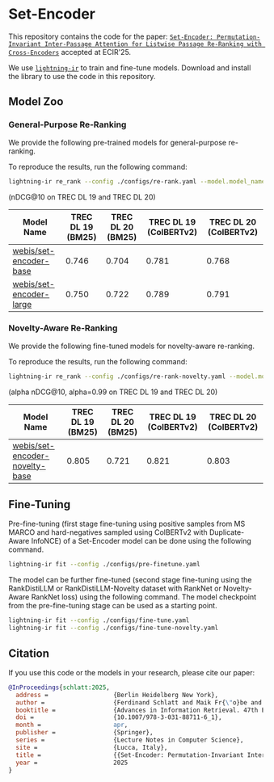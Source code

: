 # Set-Encoder

This repository contains the code for the paper: [`Set-Encoder: Permutation-Invariant Inter-Passage Attention for Listwise Passage Re-Ranking with Cross-Encoders`](https://webis.de/publications.html#schlatt_2025b) accepted at ECIR'25.

We use [`lightning-ir`](https://github.com/webis-de/lightning-ir) to train and fine-tune models. Download and install the library to use the code in this repository.

## Model Zoo

### General-Purpose Re-Ranking

We provide the following pre-trained models for general-purpose re-ranking.

To reproduce the results, run the following command:

```bash
lightning-ir re_rank --config ./configs/re-rank.yaml --model.model_name_or_path <MODEL_NAME>
```

(nDCG@10 on TREC DL 19 and TREC DL 20)

| Model Name                                                                               | TREC DL 19 (BM25) | TREC DL 20 (BM25) | TREC DL 19 (ColBERTv2) | TREC DL 20 (ColBERTv2) |
| ---------------------------------------------------------------------------------------- | ----------------- | ----------------- | ---------------------- | ---------------------- |
| [webis/set-encoder-base](https://huggingface.co/webis/set-encoder-base)                  | 0.746             | 0.704             | 0.781                  | 0.768                  |
| [webis/set-encoder-large](https://huggingface.co/webis/set-encoder-large)                | 0.750             | 0.722             | 0.789                  | 0.791                  |


### Novelty-Aware Re-Ranking

We provide the following fine-tuned models for novelty-aware re-ranking.

To reproduce the results, run the following command:

```bash
lightning-ir re_rank --config ./configs/re-rank-novelty.yaml --model.model_name_or_path <MODEL_NAME>
```

(alpha nDCG@10, alpha=0.99 on TREC DL 19 and TREC DL 20)

| Model Name                                                                               | TREC DL 19 (BM25) | TREC DL 20 (BM25) | TREC DL 19 (ColBERTv2) | TREC DL 20 (ColBERTv2) |
| ---------------------------------------------------------------------------------------- | ----------------- | ----------------- | ---------------------- | ---------------------- |
| [webis/set-encoder-novelty-base](https://huggingface.co/webis/set-encoder-novelty-base)  | 0.805             | 0.721             | 0.821                  | 0.803                  |

## Fine-Tuning

Pre-fine-tuning (first stage fine-tuning using positive samples from MS MARCO and hard-negatives sampled using ColBERTv2 with Duplicate-Aware InfoNCE) of a Set-Encoder model can be done using the following command.

```bash
lightning-ir fit --config ./configs/pre-finetune.yaml
```

The model can be further fine-tuned (second stage fine-tuning using the RankDistiLLM or RankDistiLLM-Novelty dataset with RankNet or Novelty-Aware RankNet loss) using the following command. The model checkpoint from the pre-fine-tuning stage can be used as a starting point.

```bash
lightning-ir fit --config ./configs/fine-tune.yaml
lightning-ir fit --config ./configs/fine-tune-novelty.yaml
```

## Citation

If you use this code or the models in your research, please cite our paper:

```bibtex
@InProceedings{schlatt:2025,
  address =                  {Berlin Heidelberg New York},
  author =                   {Ferdinand Schlatt and Maik Fr{\"o}be and Harrisen Scells and Shengyao Zhuang and Bevan Koopman and Guido Zuccon and Benno Stein and Martin Potthast and Matthias Hagen},
  booktitle =                {Advances in Information Retrieval. 47th European Conference on IR Research (ECIR 2025)},
  doi =                      {10.1007/978-3-031-88711-6_1},
  month =                    apr,
  publisher =                {Springer},
  series =                   {Lecture Notes in Computer Science},
  site =                     {Lucca, Italy},
  title =                    {{Set-Encoder: Permutation-Invariant Inter-Passage Attention for Listwise Passage Re-Ranking with Cross-Encoders}},
  year =                     2025
}
